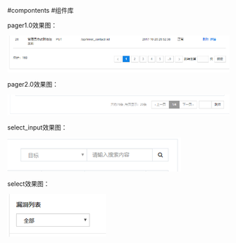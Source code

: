 #compontents
#组件库

pager1.0效果图：

![image](https://github.com/fypShirley/compontents/raw/master/img/p1.png)


pager2.0效果图：

![image](https://github.com/fypShirley/compontents/raw/master/img/p2.png)

select_input效果图：

![image](https://github.com/fypShirley/compontents/raw/master/img/sel_input.jpg)

select效果图：

![image](https://github.com/fypShirley/compontents/raw/master/img/sel.jpg)

